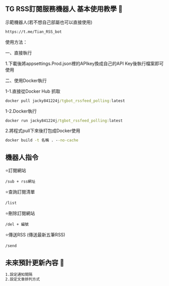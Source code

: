 ## TG RSS訂閱服務機器人 基本使用教學  :memo:

示範機器人(若不想自己部屬也可以直接使用)

```cmd
https://t.me/Tian_RSS_bot
```

使用方法：

一、直接執行

1.下載後將appsettings.Prod.json裡的APIkey換成自己的API Key後執行檔案即可使用

二、使用Docker執行

1-1.直接從Docker Hub 抓取 
```cmd
docker pull jacky841224j/tgbot_rssfeed_polling:latest

```
1-2.Docker執行
```cmd
docker run jacky841224j/tgbot_rssfeed_polling:latest
```

2.將程式pull下來後打包成Docker使用
```cmd
docker build -t 名稱 . --no-cache
```

## 機器人指令

⭐️訂閱網站
```cmd
/sub + rss網址
```

⭐️查詢訂閱清單
```cmd
/list 
```

⭐️刪除訂閱網站
```cmd
/del + 編號 
```

⭐️傳送RSS (傳送最新五筆RSS)
```cmd
/send
```

## 未來預計更新內容  :memo:
```cmd
1.設定通知間隔
2.設定文章排列方式
```
